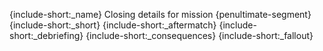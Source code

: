 {include-short:_name}
Closing details for mission {penultimate-segment}
{include-short:_short}
{include-short:_aftermatch}
{include-short:_debriefing}
{include-short:_consequences}
{include-short:_fallout}